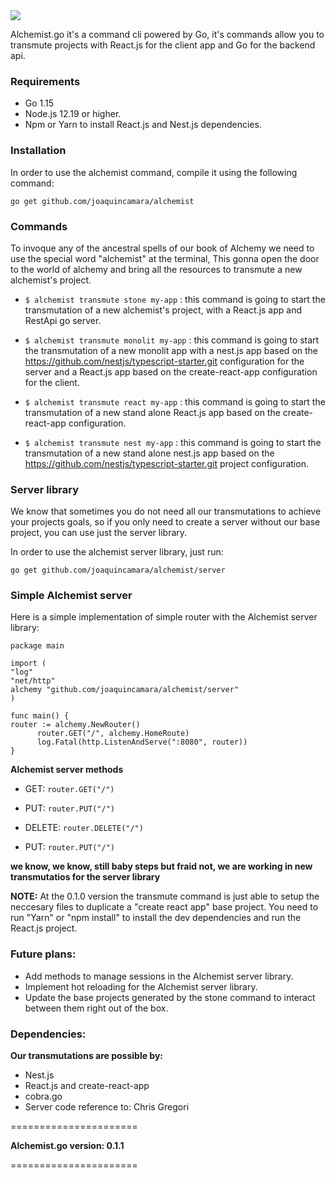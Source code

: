   <img  src="https://user-images.githubusercontent.com/26718123/94979651-96461b00-04e9-11eb-94d6-660af9663975.png">

Alchemist.go it's a command cli powered by Go, it's commands allow you to transmute projects with React.js for the client app and Go for the backend api.

### Requirements

- Go 1.15
- Node.js 12.19 or higher.
- Npm or Yarn to install React.js and Nest.js dependencies.

### Installation

In order to use the alchemist command, compile it using the following command:

`go get github.com/joaquincamara/alchemist`

### Commands

To invoque any of the ancestral spells of our book of Alchemy we need to use the special word "alchemist" at the terminal, This gonna open the door to the world of alchemy and bring all the resources to transmute a new alchemist's project.

- `$ alchemist transmute stone my-app` : this command is going to start the transmutation of a new alchemist's project, with a React.js app and RestApi go server.

- `$ alchemist transmute monolit my-app` : this command is going to start the transmutation of a new monolit app with a nest.js app based on the https://github.com/nestjs/typescript-starter.git configuration for the server and a React.js app based on the create-react-app configuration for the client.

- `$ alchemist transmute react my-app` : this command is going to start the transmutation of a new stand alone React.js app based on the create-react-app configuration.

- `$ alchemist transmute nest my-app` : this command is going to start the transmutation of a new stand alone nest.js app based on the https://github.com/nestjs/typescript-starter.git project configuration.

### Server library

We know that sometimes you do not need all our transmutations to achieve your projects goals, so if you only need to create a server without our base project, you can use just the server library.

In order to use the alchemist server library, just run:

`go get github.com/joaquincamara/alchemist/server`

### Simple Alchemist server

Here is a simple implementation of simple router with the Alchemist server library:

```golang
package main

import (
"log"
"net/http"
alchemy "github.com/joaquincamara/alchemist/server"
)

func main() {
router := alchemy.NewRouter()
      router.GET("/", alchemy.HomeRoute)
      log.Fatal(http.ListenAndServe(":8080", router))
}
```

**Alchemist server methods**

- GET: `router.GET("/")`

- PUT: `router.PUT("/")`

- DELETE: `router.DELETE("/")`

- PUT: `router.PUT("/")`

**we know, we know, still baby steps but fraid not, we are working in new transmutatios for the server library**

**NOTE:** At the 0.1.0 version the transmute command is just able to setup the neccesary files to duplicate a "create react app" base project. You need to run "Yarn" or "npm install" to install the dev dependencies and run the React.js project.

### Future plans:

- Add methods to manage sessions in the Alchemist server library.
- Implement hot reloading for the Alchemist server library.
- Update the base projects generated by the stone command to interact between them right out of the box.

### Dependencies:

**Our transmutations are possible by:**

- Nest.js
- React.js and create-react-app
- cobra.go
- Server code reference to: Chris Gregori

======================

**Alchemist.go version: 0.1.1**

======================
